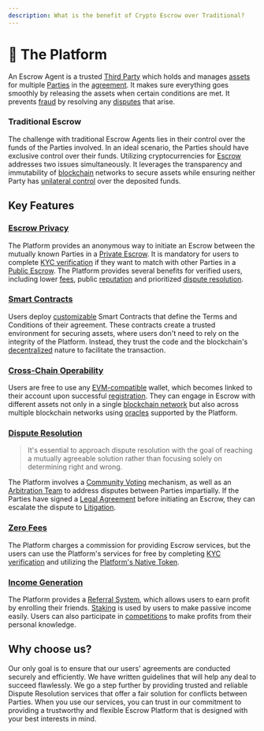 ```yaml
---
description: What is the benefit of Crypto Escrow over Traditional?
---
```


# 👑 The Platform

An Escrow Agent is a trusted [Third Party](resources/glossary.md#third-party) which holds and manages [assets](resources/glossary.md#assets) for multiple [Parties](resources/glossary.md#party) in the [agreement](resources/glossary.md#agreement). It makes sure everything goes smoothly by releasing the assets when certain conditions are met. It prevents [fraud](resources/glossary.md#fraud) by resolving any [disputes](resources/glossary.md#dispute) that arise.

### Traditional Escrow

The challenge with traditional Escrow Agents lies in their control over the funds of the Parties involved. In an ideal scenario, the Parties should have exclusive control over their funds. Utilizing cryptocurrencies for [Escrow](resources/glossary.md#escrow) addresses two issues simultaneously. It leverages the transparency and immutability of [blockchain](resources/glossary.md#blockchain) networks to secure assets while ensuring neither Party has [unilateral control](resources/glossary.md#unilateral-control) over the deposited funds.

## Key Features

### [Escrow Privacy](advanced-introduction/crypto-escrow/anonymity.md)

The Platform provides an anonymous way to initiate an Escrow between the mutually known Parties in a [Private Escrow](advanced-introduction/crypto-escrow/anonymity.md#private-escrow). It is mandatory for users to complete [KYC verification](advanced-introduction/user-registration/kyc-verification.md) if they want to match with other Parties in a [Public Escrow](advanced-introduction/crypto-escrow/anonymity.md#public-escrow). The Platform provides several benefits for verified users, including lower [fees](advanced-introduction/platform-fees.md), public [reputation](advanced-introduction/crypto-escrow/reputation.md) and prioritized [dispute resolution](./#dispute-resolution).

### [**Smart Contracts**](advanced-introduction/smart-contracts/)

Users deploy [customizable](advanced-introduction/smart-contracts/custom/) Smart Contracts that define the Terms and Conditions of their agreement. These contracts create a trusted environment for securing assets, where users don't need to rely on the integrity of the Platform. Instead, they trust the code and the blockchain's [decentralized](resources/glossary.md#decentralization) nature to facilitate the transaction.

### [Cross-Chain **Operability**](advanced-introduction/crypto-escrow/cross-chain.md)

Users are free to use any [EVM-compatible](resources/glossary.md#ethereum-virtual-machine-evm) wallet, which becomes linked to their account upon successful [registration](advanced-introduction/user-registration/). They can engage in Escrow with different assets not only in a single [blockchain network](resources/glossary.md#blockchain) but also across multiple blockchain networks using [oracles](resources/glossary.md#oracle) supported by the Platform.

### [**Dispute Resolution**](advanced-introduction/dispute-resolution/)

> It's essential to approach dispute resolution with the goal of reaching a mutually agreeable solution rather than focusing solely on determining right and wrong.

The Platform involves a [Community Voting](advanced-introduction/dispute-resolution/voting.md) mechanism, as well as an [Arbitration Team](advanced-introduction/dispute-resolution/arbitration.md) to address disputes between Parties impartially. If the Parties have signed a [Legal Agreement](advanced-introduction/smart-contracts/custom/complex-agreement.md) before initiating an Escrow, they can escalate the dispute to [Litigation](advanced-introduction/dispute-resolution/litigation.md).

### [Zero Fees](advanced-introduction/platform-fees.md)

The Platform charges a commission for providing Escrow services, but the users can use the Platform's services for free by completing [KYC verification](advanced-introduction/user-registration/kyc-verification.md) and utilizing the [Platform's Native Token](advanced-introduction/native-token/tokenomics.md).

### [Income Generation](advanced-introduction/user-registration/referral-system.md)

The Platform provides a [Referral System](advanced-introduction/user-registration/referral-system.md), which allows users to earn profit by enrolling their friends. [Staking](advanced-introduction/smart-contracts/automated/staking.md) is used by users to make passive income easily. Users can also participate in [competitions](advanced-introduction/smart-contracts/custom/competition.md) to make profits from their personal knowledge.

## Why choose us?

Our only goal is to ensure that our users' agreements are conducted securely and efficiently. We have written guidelines that will help any deal to succeed flawlessly. We go a step further by providing trusted and reliable Dispute Resolution services that offer a fair solution for conflicts between Parties. When you use our services, you can trust in our commitment to providing a trustworthy and flexible Escrow Platform that is designed with your best interests in mind.&#x20;
